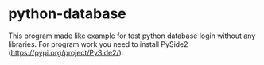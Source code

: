 # python-database
This program made like example for test python database login without any libraries.
For program work you need to install PySide2 (https://pypi.org/project/PySide2/).
